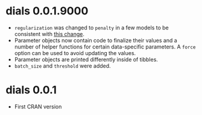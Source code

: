 # dials 0.0.1.9000

* `regularization` was changed to `penalty` in a few models to be consistent with [this change](tidymodels/model-implementation-principles@08d3afd). 
* Parameter objects now contain code to finalize their values and a number of helper functions for certain data-specific parameters. A `force` option can be used to avoid updating the values.  
* Parameter objects are printed differently inside of tibbles. 
* `batch_size` and `threshold` were added.

# dials 0.0.1

* First CRAN version
